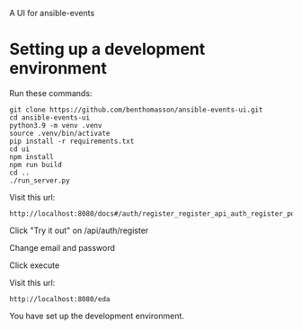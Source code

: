 A UI for ansible-events

# Setting up a development environment


Run these commands:

    git clone https://github.com/benthomasson/ansible-events-ui.git
    cd ansible-events-ui
    python3.9 -m venv .venv
    source .venv/bin/activate
    pip install -r requirements.txt
    cd ui
    npm install
    npm run build
    cd ..
    ./run_server.py


Visit this url:

    http://localhost:8080/docs#/auth/register_register_api_auth_register_post


Click "Try it out" on /api/auth/register

Change email and password

Click execute


Visit this url:


    http://localhost:8080/eda


You have set up the development environment.


